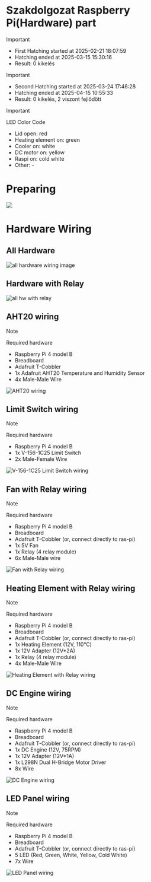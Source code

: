 # Szakdolgozat Raspberry Pi(Hardware) part

> [!IMPORTANT]
>  - First Hatching started at 2025-02-21 18:07:59 
>  - Hatching ended at 2025-03-15 15:30:16
>  - Result: 0 kikelés

> [!IMPORTANT]
>  - Second Hatching started at 2025-03-24 17:46:28
>  - Hatching ended at 2025-04-15 10:55:33
>  - Result: 0 kikelés, 2 viszont fejlődött

> [!IMPORTANT]
> LED Color Code

- Lid open: red
- Heating element on: green
- Cooler on: white
- DC motor on: yellow
- Raspi on: cold white
- Other: -

# Preparing

<img src="sketches/images/hw_sys_image.png" />

# Hardware Wiring

## All Hardware

<img src="sketches/images/overall-wiring_image.png" alt="all hardware wiring image"/>

## Hardware with Relay

<img src="sketches/images/all_hw_with_relay_image.png" alt="all hw with relay" />

## AHT20 wiring

> [!NOTE]
> Required hardware

- Raspberry Pi 4 model B
- Breadboard
- Adafruit T-Cobbler
- 1x Adafruit AHT20 Temperature and Humidity Sensor
- 4x Male-Male Wire

<img src="sketches/images/aht20-temp-hum-sensor-wiring_image.png" alt="AHT20 wiring" />

## Limit Switch wiring

> [!NOTE]
> Required hardware

- Raspberry Pi 4 model B
- 1x V-156-1C25 Limit Switch
- 2x Male-Female Wire

<img src="sketches/images/limit-switch-wiring_image.png" alt="V-156-1C25 Limit Switch wiring" />

## Fan with Relay wiring

> [!NOTE]
> Required hardware

- Raspberry Pi 4 model B
- Breadboard
- Adafruit T-Cobbler (or, connect directly to ras-pi)
- 1x 5V Fan
- 1x Relay (4 relay module)
- 6x Male-Male wire

<img src="sketches/images/relay-and-fan-wiring_image.png" alt="Fan with Relay wiring" />

## Heating Element with Relay wiring

> [!NOTE]
> Required hardware

- Raspberry Pi 4 model B
- Breadboard
- Adafruit T-Cobbler (or, connect directly to ras-pi)
- 1x Heating Element (12V, 110℃)
- 1x 12V Adapter (12V*2A)
- 1x Relay (4 relay module)
- 4x Male-Male Wire

<img src="sketches/images/heating-element-and-relay-wiring_image.png" alt="Heating Element with Relay wiring" />

## DC Engine wiring

> [!NOTE]
> Required hardware

- Raspberry Pi 4 model B
- Breadboard
- Adafruit T-Cobbler (or, connect directly to ras-pi)
- 1x DC Engine (12V, 75RPM)
- 1x 12V Adapter (12V*1A)
- 1x L298N Dual H-Bridge Motor Driver
- 8x Wire

<img src="sketches/images/dc-engine-wiring_image.png" alt="DC Engine wiring" />

## LED Panel wiring

> [!NOTE]
> Required hardware

- Raspberry Pi 4 model B
- Breadboard
- Adafruit T-Cobbler (or, connect directly to ras-pi)
- 5 LED (Red, Green, White, Yellow, Cold White)
- 7x Wire

<img src="sketches/images/led-panel-wiring_image.png" alt="LED Panel wiring" />